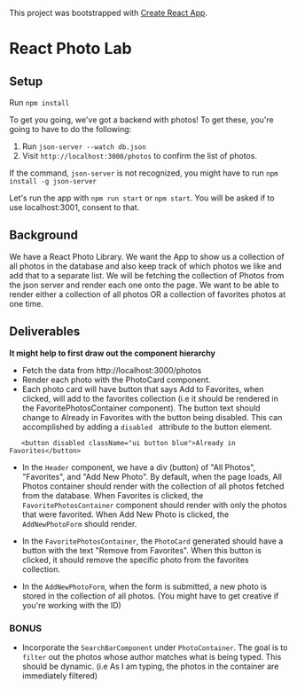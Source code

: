This project was bootstrapped with [Create React App](https://github.com/facebook/create-react-app).

# React Photo Lab

## Setup

Run `npm install`

To get you going, we've got a backend with photos! To get these, you're going to have to do the following:

1. Run `json-server --watch db.json`
2. Visit `http://localhost:3000/photos` to confirm the list of photos.

If the command, `json-server` is not recognized, you might have to run `npm install -g json-server`

Let's run the app with `npm run start` or `npm start`. You will be asked if to use localhost:3001, consent to that.

## Background

We have a React Photo Library. We want the App to show us a collection of all photos in the database and also keep track of which photos we like and add that to a separate list. We will be fetching the collection of Photos from the json server and render each one onto the page. We want to be able to render either a collection of all photos OR a collection of favorites photos at one time.

## Deliverables

**It might help to first draw out the component hierarchy**

* Fetch the data from http://localhost:3000/photos
* Render each photo with the PhotoCard component.
* Each photo card will have button that says Add to Favorites, when clicked, will add to the favorites collection (i.e it should be rendered in the FavoritePhotosContainer component). The button text should change to Already in Favorites with the button being disabled. This can accomplished by adding a `disabled ` attribute to the button element.
```
   <button disabled className="ui button blue">Already in Favorites</button>
```
* In the `Header` component, we have a div (button) of "All Photos", "Favorites", and "Add New Photo". By default, when the page loads, All Photos container should render with the collection of all photos fetched from the database. When Favorites is clicked, the `FavoritePhotosContainer` component should render with only the photos that were favorited. When Add New Photo is clicked, the `AddNewPhotoForm` should render.

* In the `FavoritePhotosContainer`, the `PhotoCard` generated should have a button with the text "Remove from Favorites". When this button is clicked, it should remove the specific photo from the favorites collection.

* In the `AddNewPhotoForm`, when the form is submitted, a new photo is stored in the collection of all photos. (You might have to get creative if you're working with the ID)

### BONUS 

* Incorporate the `SearchBarComponent` under `PhotoContainer`. The goal is to `filter` out the photos whose author matches what is being typed. This should be dynamic. (i.e As I am typing, the photos in the container are immediately filtered)

